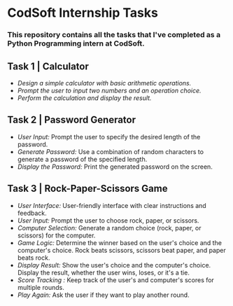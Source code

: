 # CodSoft Internship Tasks
### This repository contains all the tasks that I've completed as a Python Programming intern at CodSoft.
## Task 1 | Calculator
- *Design a simple calculator with basic arithmetic operations.*
- *Prompt the user to input two numbers and an operation choice.*
- *Perform the calculation and display the result.*
## Task 2 | Password Generator
- *User Input:* Prompt the user to specify the desired length of the password.
- *Generate Password:* Use a combination of random characters to generate a password of the specified length.
- *Display the Password:* Print the generated password on the screen.
## Task 3 | Rock-Paper-Scissors Game
- *User Interface:* User-friendly interface with clear instructions and feedback.
- *User Input:* Prompt the user to choose rock, paper, or scissors.
- *Computer Selection:* Generate a random choice (rock, paper, or scissors) for the computer.
- *Game Logic:* Determine the winner based on the user's choice and the computer's choice. Rock beats scissors, scissors beat paper, and paper beats rock.
- *Display Result:* Show the user's choice and the computer's choice. Display the result, whether the user wins, loses, or it's a tie.
- *Score Tracking :* Keep track of the user's and computer's scores for multiple rounds.
- *Play Again:* Ask the user if they want to play another round.
